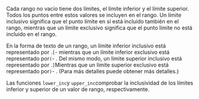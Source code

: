 Cada rango no vacío  tiene dos límites, el límite inferior y el límite superior. Todos los  puntos entre estos valores se incluyen en el rango. Un límite inclusivo  significa que el punto límite en sí está incluido también en el rango,  mientras que un límite exclusivo significa que el punto límite no está  incluido en el rango.

En la forma de texto de un rango, un límite inferior inclusivo está representado por .`[`- mientras que un límite inferior exclusivo está representado por`(`- . Del mismo modo, un límite superior inclusivo está representado por .`]`Mientras que un límite superior exclusivo está representado por`)`- . (Para más detalles puede obtener más detalles.)

Las funciones  `lower_inc`y  `upper_inc`comprobar la inclusividad de los límites inferior y superior de un valor de rango, respectivamente.

### 